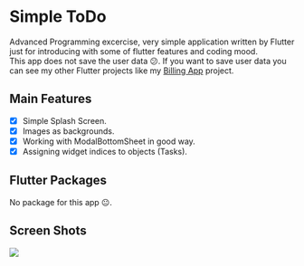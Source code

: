 
# Simple ToDo

Advanced Programming excercise, very simple application written by Flutter just for introducing with some of flutter features and coding mood.
<br>
This app does not save the user data 😕. If you want to save user data you can see my other Flutter projects like my [Billing App](https://github.com/abbasyazdanmehr/billing-app-flutter) project.

## Main Features

- [X] Simple Splash Screen.
- [X] Images as backgrounds.
- [X] Working with ModalBottomSheet in good way.
- [X] Assigning widget indices to objects (Tasks).

## Flutter Packages

No package for this app 😐.

## Screen Shots

![](ap-simple-todo-flutter_00.gif)
